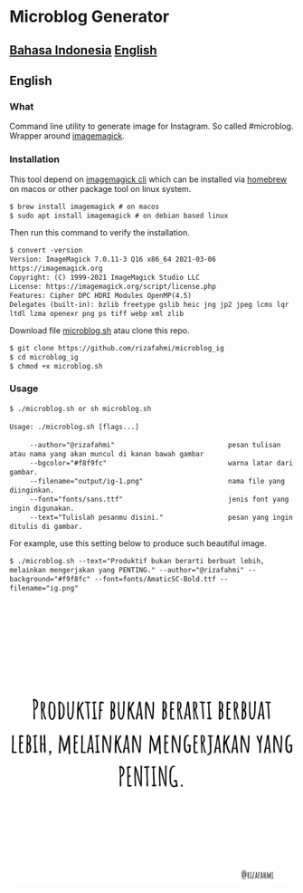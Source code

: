 # Microblog Generator

## [Bahasa Indonesia](#indonesia) [English](#english)

## <a name="english"></a> English

### What

Command line utility to generate image for Instagram. So called #microblog. Wrapper around [imagemagick](https://imagemagick.org/index.php).

### Installation

This tool depend on [imagemagick cli](https://imagemagick.org/script/download.php) which can be installed via [homebrew](https://brew.sh/) on macos or other package tool on linux system.

```shell
$ brew install imagemagick # on macos
$ sudo apt install imagemagick # on debian based linux
```

Then run this command to verify the installation.

```shell
$ convert -version
Version: ImageMagick 7.0.11-3 Q16 x86_64 2021-03-06 https://imagemagick.org
Copyright: (C) 1999-2021 ImageMagick Studio LLC
License: https://imagemagick.org/script/license.php
Features: Cipher DPC HDRI Modules OpenMP(4.5)
Delegates (built-in): bzlib freetype gslib heic jng jp2 jpeg lcms lqr ltdl lzma openexr png ps tiff webp xml zlib
```

Download file [microblog.sh]() atau clone this repo.

```shell
$ git clone https://github.com/rizafahmi/microblog_ig
$ cd microblog_ig
$ chmod +x microblog.sh
```

### Usage

```shell
$ ./microblog.sh or sh microblog.sh

Usage: ./microblog.sh [flags...]

     --author="@rizafahmi"                            pesan tulisan atau nama yang akan muncul di kanan bawah gambar
     --bgcolor="#f8f9fc"                              warna latar dari gambar.
     --filename="output/ig-1.png"                     nama file yang diinginkan.
     --font="fonts/sans.ttf"                          jenis font yang ingin digunakan.
     --text="Tulislah pesanmu disini."                pesan yang ingin ditulis di gambar.

```

For example, use this setting below to produce such beautiful image.

```shell
$ ./microblog.sh --text="Produktif bukan berarti berbuat lebih, melainkan mengerjakan yang PENTING." --author="@rizafahmi" --background="#f9f8fc" --font=fonts/AmaticSC-Bold.ttf --filename="ig.png"
```

![](./ig.png)

